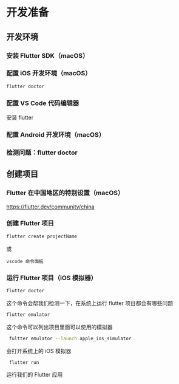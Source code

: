 # 开发准备

## 开发环境

### 安装 Flutter SDK（macOS）

### 配置 iOS 开发环境（macOS）

```bash
flutter doctor
```

### 配置 VS Code 代码编辑器

安装 flutter

### 配置 Android 开发环境（macOS）

### 检测问题：flutter doctor

## 创建项目

### Flutter 在中国地区的特别设置（macOS）

https://flutter.dev/community/china

### 创建 Flutter 项目

```bash
flutter create projectName
```

或

```
vscode 命令面板
```

### 运行 Flutter 项目（iOS 模拟器）

```bash
flutter doctor
```

这个命令会帮我们检测一下，在系统上运行 flutter 项目都会有哪些问题

```bash
flutter emulator
```

这个命令可以列出项目里面可以使用的模拟器

```bash
 fultter emulator --launch apple_ios_simulator
```

会打开系统上的 iOS 模拟器

```bash
 flutter run
```

运行我们的 Flutter 应用
